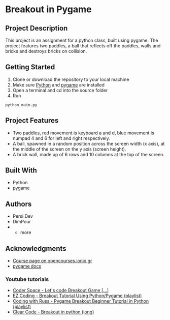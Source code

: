 # Breakout in Pygame

## Project Description
This project is an assignment for a python class, built using pygame. The project features two paddles, a ball that reflects off the paddles, walls and bricks and destroys bricks on collision.

## Getting Started
1. Clone or download the repository to your local machine
2. Make sure [Python](https://www.python.org/downloads/) and [pygame](https://www.pygame.org/news) are installed
3. Open a terminal and cd into the source folder
4. Run
  ```
  python main.py
  ```

## Project Features
- Two paddles, red movement is keyboard a and d, blue movement is numpad 4 and 6 for left and right respectively.
- A ball, spawned in a random position across the screen width (x axis), at the middle of the screen on the y axis (screen height).
- A brick wall, made up of 6 rows and 10 columns at the top of the screen.

## Built With
- Python
- pygame

## Authors
- Persi.Dev
- DimPour
- + more
  
## Acknowledgments
- [Course page on opencourses.ionio.gr](https://opencourses.ionio.gr/courses/DDI212/)
- [pygame docs](https://www.pygame.org/docs/)

### Youtube tutorials
- [Coder Space - Let's code Breakout Game [...]](https://www.youtube.com/watch?v=KDhOEqo0m38)
- [EZ Coding - Breakout Tutorial Using Python/Pygame (playlist)](https://www.youtube.com/watch?v=WN2mfdnbguw&list=PLxZI4CJBTZmDC7MqhzMi2RBRSYaxa2F7v)
- [Coding with Russ - Pygame Breakout Beginner Tutorial in Python (playlist)](https://www.youtube.com/watch?v=NIfkaOF3Hjs&list=PLjcN1EyupaQlbAyHLsuFIp0n6i_p8XWaO)
- [Clear Code - Breakout in python (long)](https://www.youtube.com/watch?v=4tVC1vhxiao) 
